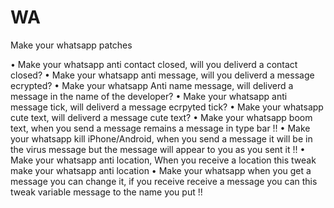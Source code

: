 # WA
Make your whatsapp patches


• Make your whatsapp anti contact closed, will you deliverd a contact closed?
• Make your whatsapp anti message, will you deliverd a message ecrypted?
• Make your whatsapp Anti name message, will deliverd a message in the name of the developer?
• Make your whatsapp anti message tick, will deliverd a message ecrpyted tick?
• Make your whatsapp cute text, will deliverd a message cute text?
• Make your whatsapp boom text, when you send a message remains a message in type bar !!
• Make your whatsapp kill iPhone/Android, when you send a message it will be in the virus message but the message will appear to you as you sent it !!
• Make your whatsapp anti location, When you receive a location this tweak make your whatsapp anti location
• Make your whatsapp when you get a message you can change it, if you receive receive a message you can this tweak variable message to the name you put !!
